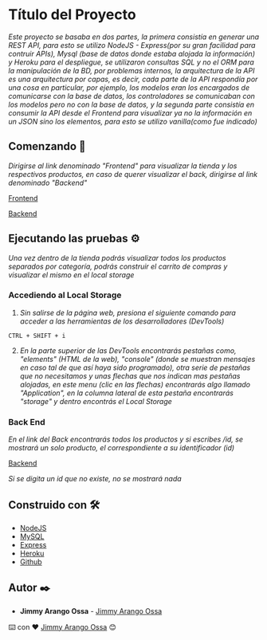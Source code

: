 # Título del Proyecto

_Este proyecto se basaba en dos partes, la primera consistía en generar una REST API, para esto se utilizo NodeJS - Express(por su gran facilidad para contruir APIs), Mysql (base de datos donde estaba alojada la información) y Heroku para el despliegue, se utilizaron consultas SQL y no el ORM para la manipulación de la BD, por problemas internos, la arquitectura de la API es una arquitectura por capas, es decir, cada parte de la API respondía por una cosa en particular, por ejemplo, los modelos eran los encargados de comunicarse con la base de datos, los controladores se comunicaban con los modelos pero no con la base de datos, y la segunda parte consistía en consumir la API desde el Frontend para visualizar ya no la información en un JSON sino los elementos, para esto se utilizo vanilla(como fue indicado)_

## Comenzando 🚀

_Dirigirse al link denominado "Frontend" para visualizar la tienda y los respectivos productos, en caso de querer visualizar el back, dirigirse al link denominado "Backend"_

[Frontend](https://github.com/jimalaros/SEGUNDOPROYECTO)

[Backend](https://back-store-jimmy-arango.herokuapp.com/products)

## Ejecutando las pruebas ⚙️

_Una vez dentro de la tienda podrás visualizar todos los productos separados por categoría, podrás construir el carrito de compras y visualizar el mismo en el local storage_

### Accediendo al Local Storage

1. _Sin salirse de la página web, presiona el siguiente comando para acceder a las herramientas de los desarrolladores (DevTools)_

```
CTRL + SHIFT + i
```

2. _En la parte superior de las DevTools encontrarás pestañas como, "elements" (HTML de la web), "console" (donde se muestran mensajes en caso tal de que así haya sido programado), otra serie de pestañas que no necesitamos y unas flechas que nos indican mas pestañas alojadas, en este menu (clic en las flechas) encontrarás algo llamado "Application", en la columna lateral de esta pestaña encontrarás "storage" y dentro encontrás el Local Storage_

### Back End

_En el link del Back encontrarás todos los productos y si escribes /id, se mostrará un solo producto, el correspondiente a su identificador (id)_

[Backend](https://back-store-jimmy-arango.herokuapp.com/products/21)

_Si se digita un id que no existe, no se mostrará nada_

## Construido con 🛠️

* [NodeJS](https://nodejs.org/en/)
* [MySQL](https://www.mysql.com/products/workbench/)
* [Express](https://expressjs.com/es/) 
* [Heroku](https://www.heroku.com/)
* [Github](https://github.com/)

## Autor ✒️

* **Jimmy Arango Ossa** - [Jimmy Arango Ossa](https://www.linkedin.com/in/jimmy-arango-ossa)

⌨️ con ❤️ [Jimmy Arango Ossa](https://github.com/jimalaros) 😊
